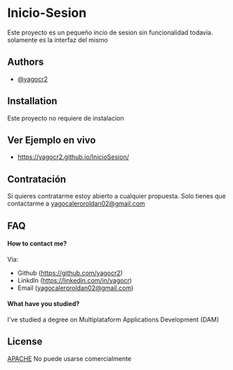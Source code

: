 # Inicio-Sesion

Este proyecto es un pequeño incio de sesion sin funcionalidad todavia. solamente es la interfaz del mismo


## Authors

- [@yagocr2](https://github.com/yagocr2)


## Installation

Este proyecto no requiere de instalacion

## Ver Ejemplo en vivo
- https://yagocr2.github.io/InicioSesion/
  
## Contratación
Si quieres contratarme estoy abierto a cualquier propuesta.
Solo tienes que contactarme a yagocaleroroldan02@gmail.com

## FAQ

#### How to contact me?

Via: 
- Github (https://github.com/yagocr2)
- Linkdln (https://linkedin.com/in/yagocr)
- Email (yagocaleroroldan02@gmail.com)

#### What have you studied?

I've studied a degree on Multiplataform Applications Development (DAM)

## License

[APACHE](https://choosealicense.com/licenses/apache/)
No puede usarse comercialmente
